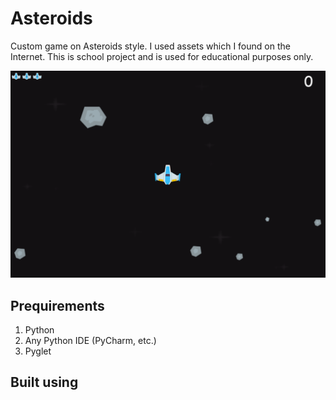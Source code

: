 # Asteroids

Custom game on Asteroids style. I used assets which I found on the Internet. This is school project and is used for educational purposes only.

![ApplicationPreview](preview.png)

## Prequirements
1. Python
2. Any Python IDE (PyCharm, etc.)
3. Pyglet 

## Built using